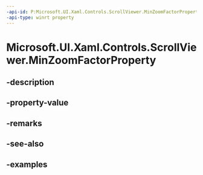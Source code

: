 ```yaml
---
-api-id: P:Microsoft.UI.Xaml.Controls.ScrollViewer.MinZoomFactorProperty
-api-type: winrt property
---
```


# Microsoft.UI.Xaml.Controls.ScrollViewer.MinZoomFactorProperty

<!--
public static Windows.UI.Xaml.DependencyProperty MinZoomFactorProperty { get; }
-->


## -description

## -property-value

## -remarks

## -see-also

## -examples


